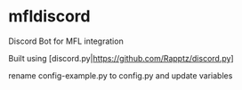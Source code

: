 # mfldiscord
Discord Bot for MFL integration


  Built using [discord.py|https://github.com/Rapptz/discord.py]
  
  rename config-example.py to config.py and update variables
